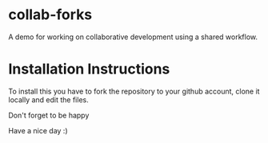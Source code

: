 # collab-forks
A demo for working on collaborative development using a shared workflow.


# Installation Instructions

To install this you have to fork the repository to your github account, clone it locally and edit the files.

Don't forget to be happy

Have a nice day :)

